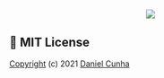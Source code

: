 <h1 align="center">
<img src="https://www.notion.so/image/https%3A%2F%2Fs3-us-west-2.amazonaws.com%2Fsecure.notion-static.com%2Fb6b58fb0-1ef0-4ff0-86f8-e7b7cc381096%2FLogotipo.png?table=block&id=1f5a2e82-6e3b-447d-b41d-39b261eba9c3&width=360&userId=&cache=v2">
</h1>

## 📰 MIT License

[Copyright](https://github.com/danicunhac/rentx-back-end/blob/main/LICENSE) (c) 2021 [Daniel Cunha](https://www.linkedin.com/in/danielcunhac/)
